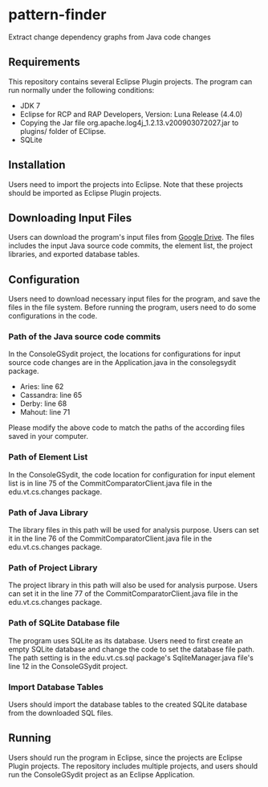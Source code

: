 # pattern-finder
Extract change dependency graphs from Java code changes

## Requirements
This repository contains several Eclipse Plugin projects. The program can run normally under the following conditions:
* JDK 7
* Eclipse for RCP and RAP Developers, Version: Luna Release (4.4.0)
* Copying the Jar file org.apache.log4j_1.2.13.v200903072027.jar to plugins/ folder of EClipse.
* SQLite

## Installation
Users need to import the projects into Eclipse. Note that these projects should be imported as Eclipse Plugin projects.

## Downloading Input Files
Users can download the program's input files from [Google Drive](https://goo.gl/9xCNvS). The files includes the input Java source code commits, the element list, the project libraries, and exported database tables.

## Configuration
Users need to download necessary input files for the program, and save the files in the file system. 
Before running the program, users need to do some configurations in the code.
### Path of the Java source code commits
In the ConsoleGSydit project, the locations for configurations for input source code changes are in the Application.java in the consolegsydit package.
* Aries: line 62
* Cassandra: line 65
* Derby: line 68
* Mahout: line 71

Please modify the above code to match the paths of the according files saved in your computer.

### Path of Element List
In the ConsoleGSydit, the code location for configuration for input element list is in line 75 of the CommitComparatorClient.java file in the edu.vt.cs.changes package.

### Path of Java Library
The library files in this path will be used for analysis purpose. Users can set it in the line 76 of the CommitComparatorClient.java file in the edu.vt.cs.changes package.

### Path of Project Library
The project library in this path will also be used for analysis purpose. Users can set it in the line 77 of the CommitComparatorClient.java file in the edu.vt.cs.changes package.

### Path of SQLite Database file
The program uses SQLite as its database. Users need to first create an empty SQLite database and change the code to set the database file path. The path setting is in the edu.vt.cs.sql package's SqliteManager.java file's line 12 in the ConsoleGSydit project.

### Import Database Tables
Users should import the database tables to the created SQLite database from the downloaded SQL files.

## Running
Users should run the program in Eclipse, since the projects are Eclipse Plugin projects. The repository includes multiple projects, and users should run the ConsoleGSydit project as an Eclipse Application.
